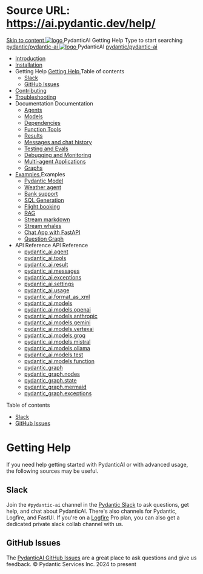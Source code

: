 # Source URL: https://ai.pydantic.dev/help/

[ Skip to content ](https://ai.pydantic.dev/help/<#getting-help>)
[ ![logo](https://ai.pydantic.dev/img/logo-white.svg) ](https://ai.pydantic.dev/help/<..> "PydanticAI")
PydanticAI 
Getting Help 
Type to start searching
[ pydantic/pydantic-ai  ](https://ai.pydantic.dev/help/<https:/github.com/pydantic/pydantic-ai> "Go to repository")
[ ![logo](https://ai.pydantic.dev/img/logo-white.svg) ](https://ai.pydantic.dev/help/<..> "PydanticAI") PydanticAI 
[ pydantic/pydantic-ai  ](https://ai.pydantic.dev/help/<https:/github.com/pydantic/pydantic-ai> "Go to repository")
  * [ Introduction  ](https://ai.pydantic.dev/help/<..>)
  * [ Installation  ](https://ai.pydantic.dev/help/<../install/>)
  * Getting Help  [ Getting Help  ](https://ai.pydantic.dev/help/<./>) Table of contents 
    * [ Slack  ](https://ai.pydantic.dev/help/<#slack>)
    * [ GitHub Issues  ](https://ai.pydantic.dev/help/<#github-issues>)
  * [ Contributing  ](https://ai.pydantic.dev/help/<../contributing/>)
  * [ Troubleshooting  ](https://ai.pydantic.dev/help/<../troubleshooting/>)
  * Documentation  Documentation 
    * [ Agents  ](https://ai.pydantic.dev/help/<../agents/>)
    * [ Models  ](https://ai.pydantic.dev/help/<../models/>)
    * [ Dependencies  ](https://ai.pydantic.dev/help/<../dependencies/>)
    * [ Function Tools  ](https://ai.pydantic.dev/help/<../tools/>)
    * [ Results  ](https://ai.pydantic.dev/help/<../results/>)
    * [ Messages and chat history  ](https://ai.pydantic.dev/help/<../message-history/>)
    * [ Testing and Evals  ](https://ai.pydantic.dev/help/<../testing-evals/>)
    * [ Debugging and Monitoring  ](https://ai.pydantic.dev/help/<../logfire/>)
    * [ Multi-agent Applications  ](https://ai.pydantic.dev/help/<../multi-agent-applications/>)
    * [ Graphs  ](https://ai.pydantic.dev/help/<../graph/>)
  * [ Examples  ](https://ai.pydantic.dev/help/<../examples/>)
Examples 
    * [ Pydantic Model  ](https://ai.pydantic.dev/help/<../examples/pydantic-model/>)
    * [ Weather agent  ](https://ai.pydantic.dev/help/<../examples/weather-agent/>)
    * [ Bank support  ](https://ai.pydantic.dev/help/<../examples/bank-support/>)
    * [ SQL Generation  ](https://ai.pydantic.dev/help/<../examples/sql-gen/>)
    * [ Flight booking  ](https://ai.pydantic.dev/help/<../examples/flight-booking/>)
    * [ RAG  ](https://ai.pydantic.dev/help/<../examples/rag/>)
    * [ Stream markdown  ](https://ai.pydantic.dev/help/<../examples/stream-markdown/>)
    * [ Stream whales  ](https://ai.pydantic.dev/help/<../examples/stream-whales/>)
    * [ Chat App with FastAPI  ](https://ai.pydantic.dev/help/<../examples/chat-app/>)
    * [ Question Graph  ](https://ai.pydantic.dev/help/<../examples/question-graph/>)
  * API Reference  API Reference 
    * [ pydantic_ai.agent  ](https://ai.pydantic.dev/help/<../api/agent/>)
    * [ pydantic_ai.tools  ](https://ai.pydantic.dev/help/<../api/tools/>)
    * [ pydantic_ai.result  ](https://ai.pydantic.dev/help/<../api/result/>)
    * [ pydantic_ai.messages  ](https://ai.pydantic.dev/help/<../api/messages/>)
    * [ pydantic_ai.exceptions  ](https://ai.pydantic.dev/help/<../api/exceptions/>)
    * [ pydantic_ai.settings  ](https://ai.pydantic.dev/help/<../api/settings/>)
    * [ pydantic_ai.usage  ](https://ai.pydantic.dev/help/<../api/usage/>)
    * [ pydantic_ai.format_as_xml  ](https://ai.pydantic.dev/help/<../api/format_as_xml/>)
    * [ pydantic_ai.models  ](https://ai.pydantic.dev/help/<../api/models/base/>)
    * [ pydantic_ai.models.openai  ](https://ai.pydantic.dev/help/<../api/models/openai/>)
    * [ pydantic_ai.models.anthropic  ](https://ai.pydantic.dev/help/<../api/models/anthropic/>)
    * [ pydantic_ai.models.gemini  ](https://ai.pydantic.dev/help/<../api/models/gemini/>)
    * [ pydantic_ai.models.vertexai  ](https://ai.pydantic.dev/help/<../api/models/vertexai/>)
    * [ pydantic_ai.models.groq  ](https://ai.pydantic.dev/help/<../api/models/groq/>)
    * [ pydantic_ai.models.mistral  ](https://ai.pydantic.dev/help/<../api/models/mistral/>)
    * [ pydantic_ai.models.ollama  ](https://ai.pydantic.dev/help/<../api/models/ollama/>)
    * [ pydantic_ai.models.test  ](https://ai.pydantic.dev/help/<../api/models/test/>)
    * [ pydantic_ai.models.function  ](https://ai.pydantic.dev/help/<../api/models/function/>)
    * [ pydantic_graph  ](https://ai.pydantic.dev/help/<../api/pydantic_graph/graph/>)
    * [ pydantic_graph.nodes  ](https://ai.pydantic.dev/help/<../api/pydantic_graph/nodes/>)
    * [ pydantic_graph.state  ](https://ai.pydantic.dev/help/<../api/pydantic_graph/state/>)
    * [ pydantic_graph.mermaid  ](https://ai.pydantic.dev/help/<../api/pydantic_graph/mermaid/>)
    * [ pydantic_graph.exceptions  ](https://ai.pydantic.dev/help/<../api/pydantic_graph/exceptions/>)


Table of contents 
  * [ Slack  ](https://ai.pydantic.dev/help/<#slack>)
  * [ GitHub Issues  ](https://ai.pydantic.dev/help/<#github-issues>)


# Getting Help
If you need help getting started with PydanticAI or with advanced usage, the following sources may be useful.
##  Slack
Join the `#pydantic-ai` channel in the [Pydantic Slack](https://ai.pydantic.dev/help/<https:/join.slack.com/t/pydanticlogfire/shared_invite/zt-2war8jrjq-w_nWG6ZX7Zm~gnzY7cXSog>) to ask questions, get help, and chat about PydanticAI. There's also channels for Pydantic, Logfire, and FastUI.
If you're on a [Logfire](https://ai.pydantic.dev/help/<https:/pydantic.dev/logfire>) Pro plan, you can also get a dedicated private slack collab channel with us.
##  GitHub Issues
The [PydanticAI GitHub Issues](https://ai.pydantic.dev/help/<https:/github.com/pydantic/pydantic-ai/issues>) are a great place to ask questions and give us feedback.
© Pydantic Services Inc. 2024 to present 
